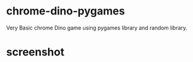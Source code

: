 # chrome-dino-pygames
Very Basic chrome Dino game using pygames library and random library.

# screenshot
<p align ="center">
<img width =100% src = "chrome dino/dinogame_demo.png>
</p>
